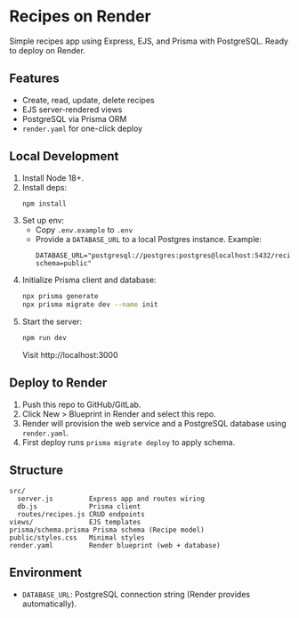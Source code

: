 # Recipes on Render

Simple recipes app using Express, EJS, and Prisma with PostgreSQL. Ready to deploy on Render.

## Features
- Create, read, update, delete recipes
- EJS server-rendered views
- PostgreSQL via Prisma ORM
- `render.yaml` for one-click deploy

## Local Development
1. Install Node 18+.
2. Install deps:
   ```bash
   npm install
   ```
3. Set up env:
   - Copy `.env.example` to `.env`
   - Provide a `DATABASE_URL` to a local Postgres instance. Example:
     ```
     DATABASE_URL="postgresql://postgres:postgres@localhost:5432/recipes?schema=public"
     ```
4. Initialize Prisma client and database:
   ```bash
   npx prisma generate
   npx prisma migrate dev --name init
   ```
5. Start the server:
   ```bash
   npm run dev
   ```
   Visit http://localhost:3000

## Deploy to Render
1. Push this repo to GitHub/GitLab.
2. Click New > Blueprint in Render and select this repo.
3. Render will provision the web service and a PostgreSQL database using `render.yaml`.
4. First deploy runs `prisma migrate deploy` to apply schema.

## Structure
```
src/
  server.js         Express app and routes wiring
  db.js             Prisma client
  routes/recipes.js CRUD endpoints
views/              EJS templates
prisma/schema.prisma Prisma schema (Recipe model)
public/styles.css   Minimal styles
render.yaml         Render blueprint (web + database)
```

## Environment
- `DATABASE_URL`: PostgreSQL connection string (Render provides automatically).


